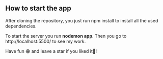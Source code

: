 ## How to start the app

After cloning the repository, you just run npm install to install all the used dependencies.

To start the server you run **nodemon app**.
Then you go to http://localhost:5500/ to see my work.

Have fun 😁 and leave a star if you liked it💫!